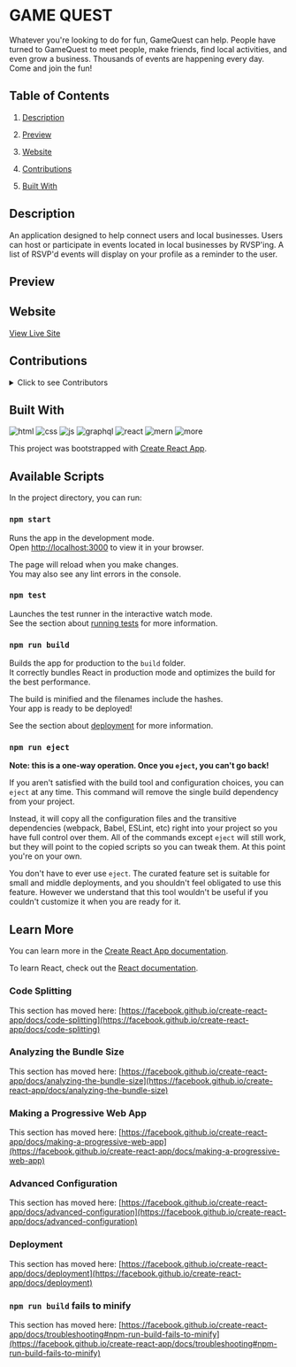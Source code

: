 # GAME QUEST

Whatever you're looking to do for fun, GameQuest can help. 
People have turned to GameQuest to meet people, make friends, find local activities, and even grow a business. Thousands of events are happening every day. Come and join the fun!
              
## Table of Contents
  
1.  [Description](#description)

1.  [Preview](#preview)

1.  [Website](#website)

1.  [Contributions](#contributions)

1.  [Built With](#built-with)

## Description


An application designed to help connect users and local businesses. Users can host or participate in events located in local businesses by RVSP'ing. A list of RSVP'd events will display on your profile as a reminder to the user. 

## Preview

## Website

[View Live Site](https://el-mariachi760.github.io/game-quest/)

## Contributions

<details>

  <summary>Click to see Contributors</summary>
  
 - Alex Hernandez &mdash; [github.com/el-mariachi760](https://github.com/el-mariachi760)
  
- Laura Anderson &mdash; [github.com/andersonjaz](https://github.com/andersonjaz)
  
- Jolo Cabrera &mdash; [github.com/jolocabrera](https://github.com/jolocabrera)

- Connor Schulz &mdash; [github.com/rubeyschulz](https://github.com/rubeyschulz)

- Jaymee Mccarthy &mdash; [github.com/jaymee602](https://github.com/jaymee602)

</details>

## Built With

![html](https://img.shields.io/badge/-HTML5-E34F26?logo=html5&logoColor=white&logoWidth=40)
![css](https://img.shields.io/badge/-CSS3-1572B6?logo=css3&logoColor=white&logoWidth=40)
![js](https://img.shields.io/badge/-JavaScript-F7DF1E?logo=javascript&logoColor=white&logoWidth=40)
![graphql](https://img.shields.io/badge/-GraphQl-0769AD?logo=graphql&logoColor=white&logoWidth=40)
![react](https://img.shields.io/badge/-React-e8810c?logo=react&logoColor=white&logoWidth=40)
![mern](https://img.shields.io/badge/-MERN-1bcfcf?logo=mern&logoColor=white&logoWidth=40)
![more](https://img.shields.io/badge/-MORE-e80c0c?logo=more&logoColor=white&logoWidth=40)


This project was bootstrapped with [Create React App](https://github.com/facebook/create-react-app).

## Available Scripts

In the project directory, you can run:

### `npm start`

Runs the app in the development mode.\
Open [http://localhost:3000](http://localhost:3000) to view it in your browser.

The page will reload when you make changes.\
You may also see any lint errors in the console.

### `npm test`

Launches the test runner in the interactive watch mode.\
See the section about [running tests](https://facebook.github.io/create-react-app/docs/running-tests) for more information.

### `npm run build`

Builds the app for production to the `build` folder.\
It correctly bundles React in production mode and optimizes the build for the best performance.

The build is minified and the filenames include the hashes.\
Your app is ready to be deployed!

See the section about [deployment](https://facebook.github.io/create-react-app/docs/deployment) for more information.

### `npm run eject`

**Note: this is a one-way operation. Once you `eject`, you can't go back!**

If you aren't satisfied with the build tool and configuration choices, you can `eject` at any time. This command will remove the single build dependency from your project.

Instead, it will copy all the configuration files and the transitive dependencies (webpack, Babel, ESLint, etc) right into your project so you have full control over them. All of the commands except `eject` will still work, but they will point to the copied scripts so you can tweak them. At this point you're on your own.

You don't have to ever use `eject`. The curated feature set is suitable for small and middle deployments, and you shouldn't feel obligated to use this feature. However we understand that this tool wouldn't be useful if you couldn't customize it when you are ready for it.

## Learn More

You can learn more in the [Create React App documentation](https://facebook.github.io/create-react-app/docs/getting-started).

To learn React, check out the [React documentation](https://reactjs.org/).

### Code Splitting

This section has moved here: [https://facebook.github.io/create-react-app/docs/code-splitting](https://facebook.github.io/create-react-app/docs/code-splitting)

### Analyzing the Bundle Size

This section has moved here: [https://facebook.github.io/create-react-app/docs/analyzing-the-bundle-size](https://facebook.github.io/create-react-app/docs/analyzing-the-bundle-size)

### Making a Progressive Web App

This section has moved here: [https://facebook.github.io/create-react-app/docs/making-a-progressive-web-app](https://facebook.github.io/create-react-app/docs/making-a-progressive-web-app)

### Advanced Configuration

This section has moved here: [https://facebook.github.io/create-react-app/docs/advanced-configuration](https://facebook.github.io/create-react-app/docs/advanced-configuration)

### Deployment

This section has moved here: [https://facebook.github.io/create-react-app/docs/deployment](https://facebook.github.io/create-react-app/docs/deployment)

### `npm run build` fails to minify

This section has moved here: [https://facebook.github.io/create-react-app/docs/troubleshooting#npm-run-build-fails-to-minify](https://facebook.github.io/create-react-app/docs/troubleshooting#npm-run-build-fails-to-minify)
